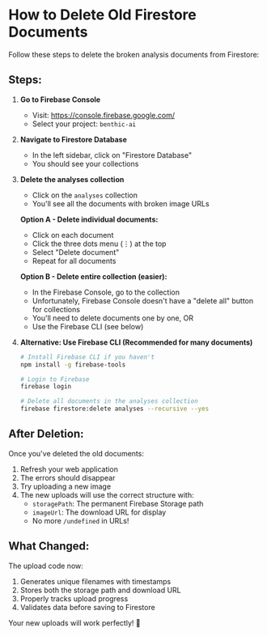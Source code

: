 # How to Delete Old Firestore Documents

Follow these steps to delete the broken analysis documents from Firestore:

## Steps:

1. **Go to Firebase Console**
   - Visit: https://console.firebase.google.com/
   - Select your project: `benthic-ai`

2. **Navigate to Firestore Database**
   - In the left sidebar, click on "Firestore Database"
   - You should see your collections

3. **Delete the analyses collection**
   - Click on the `analyses` collection
   - You'll see all the documents with broken image URLs
   
   **Option A - Delete individual documents:**
   - Click on each document
   - Click the three dots menu (⋮) at the top
   - Select "Delete document"
   - Repeat for all documents
   
   **Option B - Delete entire collection (easier):**
   - In the Firebase Console, go to the collection
   - Unfortunately, Firebase Console doesn't have a "delete all" button for collections
   - You'll need to delete documents one by one, OR
   - Use the Firebase CLI (see below)

4. **Alternative: Use Firebase CLI (Recommended for many documents)**
   ```bash
   # Install Firebase CLI if you haven't
   npm install -g firebase-tools
   
   # Login to Firebase
   firebase login
   
   # Delete all documents in the analyses collection
   firebase firestore:delete analyses --recursive --yes
   ```

## After Deletion:

Once you've deleted the old documents:
1. Refresh your web application
2. The errors should disappear
3. Try uploading a new image
4. The new uploads will use the correct structure with:
   - `storagePath`: The permanent Firebase Storage path
   - `imageUrl`: The download URL for display
   - No more `/undefined` in URLs!

## What Changed:

The upload code now:
1. Generates unique filenames with timestamps
2. Stores both the storage path and download URL
3. Properly tracks upload progress
4. Validates data before saving to Firestore

Your new uploads will work perfectly! 🎉


